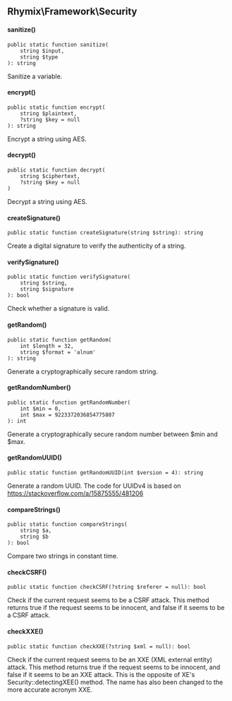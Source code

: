Rhymix\Framework\Security
-------------------------

#### sanitize()

```
public static function sanitize(
    string $input,
    string $type
): string
```

Sanitize a variable.

#### encrypt()

```
public static function encrypt(
    string $plaintext,
    ?string $key = null
): string
```

Encrypt a string using AES.

#### decrypt()

```
public static function decrypt(
    string $ciphertext,
    ?string $key = null
)
```

Decrypt a string using AES.

#### createSignature()

```
public static function createSignature(string $string): string
```

Create a digital signature to verify the authenticity of a string.

#### verifySignature()

```
public static function verifySignature(
    string $string,
    string $signature
): bool
```

Check whether a signature is valid.

#### getRandom()

```
public static function getRandom(
    int $length = 32,
    string $format = 'alnum'
): string
```

Generate a cryptographically secure random string.

#### getRandomNumber()

```
public static function getRandomNumber(
    int $min = 0,
    int $max = 9223372036854775807
): int
```

Generate a cryptographically secure random number between $min and $max.

#### getRandomUUID()

```
public static function getRandomUUID(int $version = 4): string
```

Generate a random UUID.
The code for UUIDv4 is based on https://stackoverflow.com/a/15875555/481206

#### compareStrings()

```
public static function compareStrings(
    string $a,
    string $b
): bool
```

Compare two strings in constant time.

#### checkCSRF()

```
public static function checkCSRF(?string $referer = null): bool
```

Check if the current request seems to be a CSRF attack.
This method returns true if the request seems to be innocent,
and false if it seems to be a CSRF attack.

#### checkXXE()

```
public static function checkXXE(?string $xml = null): bool
```

Check if the current request seems to be an XXE (XML external entity) attack.
This method returns true if the request seems to be innocent,
and false if it seems to be an XXE attack.
This is the opposite of XE's Security::detectingXEE() method.
The name has also been changed to the more accurate acronym XXE.
